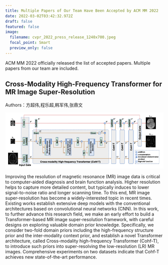 ```yaml
---
title: Multiple Papers of Our Team Have Been Accepted by ACM MM 2022
date: 2022-03-02T03:42:32.972Z
draft: false
featured: false
image:
  filename: cvpr_2022_press_release_1240x700.jpeg
  focal_point: Smart
  preview_only: false
---
```

ACM MM 2022 officially released the list of accepted papers. Multiple papers from our team are included.

<!--more-->

## Cross-Modality High-Frequency Transformer for MR Image Super-Resolution

Authors：方超伟,程乐超,韩军伟,张鼎文

![](1.png)

Improving the resolution of magnetic resonance (MR) image data is critical to computer-aided diagnosis and brain function analysis. Higher resolution helps to capture more detailed content, but typically induces to lower signal-to-noise ratio and longer scanning time. To this end, MR image super-resolution has become a widely-interested topic in recent times. Existing works establish extensive deep models with the conventional architectures based on convolutional neural networks (CNN). In this work, to further advance this research field, we make an early effort to build a Transformer-based MR image super-resolution framework, with careful designs on exploring valuable domain prior knowledge. Specifically, we consider two-fold domain priors including the high-frequency structure prior and the inter-modality context prior, and establish a novel Transformer architecture, called Cross-modality high-frequency Transformer (Cohf-T), to introduce such priors into super-resolving the low-resolution (LR) MR images. Comprehensive experiments on two datasets indicate that Cohf-T achieves new state-of-the-art performance.